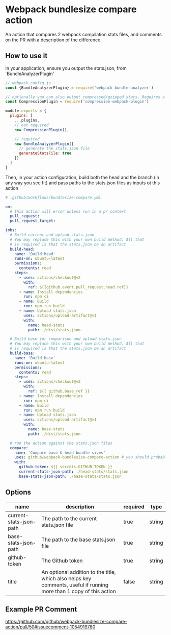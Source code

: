 # Webpack bundlesize compare action

An action that compares 2 webpack compilation stats files, and comments on the PR with a description of the difference

## How to use it

In your application, ensure you output the stats.json, from `BundleAnalyzerPlugin'

```js
// webpack.config.js
const {BundleAnalyzerPlugin} = require('webpack-bundle-analyzer')

// optionally you can also output compressed/gzipped stats. Requires a version >=1.1.0
const CompressionPlugin = require('compression-webpack-plugin')

module.exports = {
  plugins: [
    ...plugins,
    // not required
    new CompressionPlugin(),

    // required
    new BundleAnalyzerPlugin({
      // generate the stats.json file
      generateStatsFile: true
    })
  ]
}
```

Then, in your action configuration, build both the head and the branch (in any way you see fit) and pass paths to the stats.json files as inputs ot this action

```yaml
# .github/workflows/bundlesize-compare.yml

on:
  # this action will error unless run in a pr context
  pull_request:
  pull_request_target:

jobs:
  # Build current and upload stats.json
  # You may replace this with your own build method. All that
  # is required is that the stats.json be an artifact
  build-head:
    name: 'Build head'
    runs-on: ubuntu-latest
    permissions:
      contents: read
    steps:
      - uses: actions/checkout@v2
        with:
          ref: ${{github.event.pull_request.head.ref}}
      - name: Install dependencies
        run: npm ci
      - name: Build
        run: npm run build
      - name: Upload stats.json
        uses: actions/upload-artifact@v1
        with:
          name: head-stats
          path: ./dist/stats.json

  # Build base for comparison and upload stats.json
  # You may replace this with your own build method. All that
  # is required is that the stats.json be an artifact
  build-base:
    name: 'Build base'
    runs-on: ubuntu-latest
    permissions:
      contents: read
    steps:
      - uses: actions/checkout@v2
        with:
          ref: ${{ github.base_ref }}
      - name: Install dependencies
        run: npm ci
      - name: Build
        run: npm run build
      - name: Upload stats.json
        uses: actions/upload-artifact@v1
        with:
          name: base-stats
          path: ./dist/stats.json

  # run the action against the stats.json files
  compare:
    name: 'Compare base & head bundle sizes'
    uses: github/webpack-bundlesize-compare-action # you should probably lock to a sha of a version to avoid potentially breaking changes
    with: 
      github-token: ${{ secrets.GITHUB_TOKEN }}
      current-stats-json-path: ./head-stats/stats.json
      base-stats-json-path: ./base-stats/stats.json
```

## Options

| name                    | description                                                                                                         | required | type   |
| ----------------------- | ------------------------------------------------------------------------------------------------------------------- | -------- | ------ |
| current-stats-json-path | The path to the current stats.json file                                                                             | true     | string |
| base-stats-json-path    | The path to the base stats.json file                                                                                | true     | string |
| github-token            | The Github token                                                                                                    | true     | string |
| title                   | An optional addition to the title, which also helps key comments, useful if running more than 1 copy of this action | false    | string |

## Example PR Comment

https://github.com/github/webpack-bundlesize-compare-action/pull/50#issuecomment-1054919780
